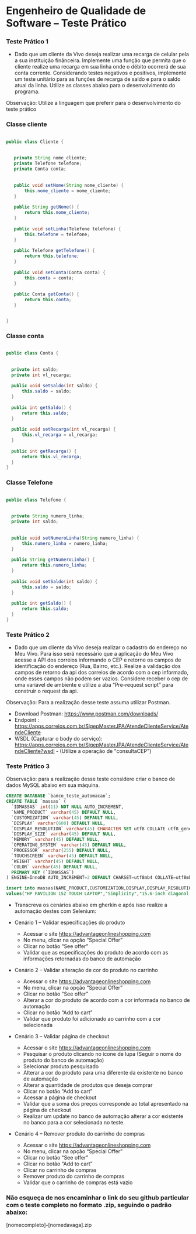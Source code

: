# Engenheiro de Qualidade de Software – Teste Prático

### Teste Prático 1 
* Dado que um cliente da Vivo deseja realizar uma recarga de celular pela a sua instituição finânceira. Implemente uma função que permita que o cliente realize uma recarga em sua linha onde o débito ocorrerá de sua conta corrente. Considerando testes negativos e positivos, implemente um teste unitário para as funções de recarga de saldo e para o saldo atual da linha. Utilize as classes abaixo para o desenvolvimento do programa.

Observação: Utilize a linguagem que preferir para o desenvolvimento do teste prático

### Classe cliente
 ```java
 
 public class Cliente {
	
	
	private String nome_cliente;
	private Telefone telefone; 
	private Conta conta;
	
	
	public void setNome(String nome_cliente) {
		this.nome_cliente = nome_cliente;
	}
	
	public String getNome() {
		return this.nome_cliente;
	}
	
	public void setLinha(Telefone telefone) {
		this.telefone = telefone;
	}
	
	public Telefone getTelefone() {
		return this.telefone;
	}
	
	public void setConta(Conta conta) {
		this.conta = conta;
	}
	
	public Conta getConta() {
		return this.conta;
	}


}
 
 ```
 
 ### Classe conta
  ```java
 
public class Conta {
	
	
	private int saldo;
	private int vl_recarga;
	
	public void setSaldo(int saldo) {
		this.saldo = saldo;
	}
	
	public int getSaldo() {
		return this.saldo;
	}
	
	public void setRecarga(int vl_recarga) {
		this.vl_recarga = vl_recarga;
	}
	
	public int getRecarga() {
		return this.vl_recarga;
	}
}
 
 ```
 
 ### Classe Telefone
  ```java
 
public class Telefone {
	
	
	private String numero_linha;
	private int saldo;
	
	
	public void setNumeroLinha(String numero_linha) {
		this.numero_linha = numero_linha;
	}
	
	public String getNumeroLinha() {
		return this.numero_linha;
	}
	
	public void setSaldo(int saldo) {
		this.saldo = saldo;
	}
	
	public int getSaldo() {
		return this.saldo;
	}
}
 
 ```
 

### Teste Prático 2
* Dado que um cliente da Vivo deseja realizar o cadastro do endereço no Meu Vivo. Para isso será necessário que a aplicação do Meu Vivo acesse a API dos correios informando o CEP e retorne os campos de identificação do endereço (Rua, Bairro, etc.). Realize a validação dos campos de retorno da api dos correios de acordo com o cep informado, onde esses campos não podem ser vazios. Considere receber o cep de uma variável de ambiente e utilize a aba “Pre-request script” para construir o request da api. 

Observação: Para a realização desse teste assuma utilizar Postman.

* Download Postman: https://www.postman.com/downloads/
* Endpoint : https://apps.correios.com.br/SigepMasterJPA/AtendeClienteService/AtendeCliente
* WSDL (Capturar o body do serviço): https://apps.correios.com.br/SigepMasterJPA/AtendeClienteService/AtendeCliente?wsdl - (Utilize a operação de "consultaCEP") 

### Teste Prático 3 

Observação: para a realização desse teste considere criar o banco de dados MySQL abaixo em sua máquina.

``` SQL
CREATE DATABASE `banco_teste_automacao`;
CREATE TABLE `massas` (
  `IDMASSAS` int(11) NOT NULL AUTO_INCREMENT,
  `NAME_PRODUCT` varchar(45) DEFAULT NULL,
  `CUSTOMIZATION` varchar(45) DEFAULT NULL,
  `DISPLAY` varchar(600) DEFAULT NULL,
  `DISPLAY_RESOLUTION` varchar(45) CHARACTER SET utf8 COLLATE utf8_general_ci DEFAULT NULL,
  `DISPLAY_SIZE` varchar(45) DEFAULT NULL,
  `MEMORY` varchar(45) DEFAULT NULL,
  `OPERATING_SYSTEM` varchar(45) DEFAULT NULL,
  `PROCESSOR` varchar(255) DEFAULT NULL,
  `TOUCHSCREEN` varchar(45) DEFAULT NULL,
  `WEIGHT` varchar(45) DEFAULT NULL,
  `COLOR` varchar(45) DEFAULT NULL,
  PRIMARY KEY (`IDMASSAS`)
) ENGINE=InnoDB AUTO_INCREMENT=2 DEFAULT CHARSET=utf8mb4 COLLATE=utf8mb4_0900_ai_ci;

insert into massas(NAME_PRODUCT,CUSTOMIZATION,DISPLAY,DISPLAY_RESOLUTION,DISPLAY_SIZE,MEMORY,OPERATING_SYSTEM,PROCESSOR,TOUCHSCREEN,WEIGHT,COLOR) 
values("HP PAVILION 15Z TOUCH LAPTOP","Simplicity","15.6-inch diagonal Full HD WLED-backlit Display (1920x1080) Touchscreen","1920x1080","15.6","16GB DDR3 - 2 DIMM","Windows 10","AMD Quad-Core A10-8700P Processor + AMD Radeon(TM) R6 Graphics","Yes","5.51 lb","GRAY");

```

* Transcreva os cenários abaixo em gherkin e após isso realize a automação destes com Selenium:

* Cenário 1 – Validar especificações do produto
	* Acessar o site https://advantageonlineshopping.com
	* No menu, clicar na opção “Special Offer”
	* Clicar no botão “See offer”
	* Validar que as especificações do produto de acordo com as informações retornadas do banco de automação 

* Cenário 2 – Validar alteração de cor do produto no carrinho
	* Acessar o site https://advantageonlineshopping.com
	* No menu, clicar na opção “Special Offer”
	* Clicar no botão “See offer”
	* Alterar a cor do produto de acordo com a cor informada no banco de automação
	* Clicar no botão “Add to cart”
	* Validar que produto foi adicionado ao carrinho com a cor selecionada

* Cenário 3 – Validar página de checkout
	* Acessar o site https://advantageonlineshopping.com
	* Pesquisar o produto clicando no ícone de lupa (Seguir o nome do produto do banco de automação)
	* Selecionar produto pesquisado
	* Alterar a cor do produto para uma diferente da existente no banco de automação
	* Alterar a quantidade de produtos que deseja comprar
	* Clicar no botão “Add to cart”
	* Acessar a página de checkout
	* Validar que a soma dos preços corresponde ao total apresentado na página de checkout
	* Realizar um update no banco de automação alterar a cor existente no banco para a cor selecionada no teste.

* Cenário 4 – Remover produto do carrinho de compras
	* Acessar o site https://advantageonlineshopping.com
	* No menu, clicar na opção “Special Offer”
	* Clicar no botão “See offer”
	* Clicar no botão “Add to cart”
	* Clicar no carrinho de compras
	* Remover produto do carrinho de compras
	* Validar que o carrinho de compras está vazio


### Não esqueça de nos encaminhar o link do seu github particular com o teste completo no formato .zip, seguindo o padrão abaixo:
[nomecompleto]-[nomedavaga].zip

